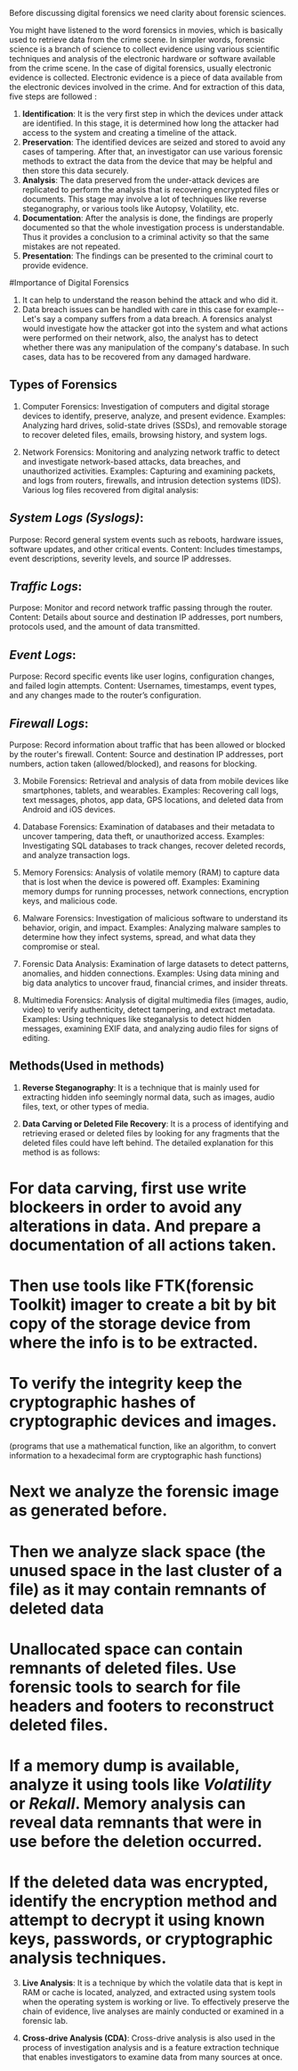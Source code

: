 Before discussing digital forensics we need clarity about forensic sciences.

You might have listened to the word forensics in movies, which is basically used to retrieve data from the crime scene.
In simpler words, forensic science is a branch of science to collect evidence using various scientific techniques and analysis of the electronic hardware or software available from the crime scene.
In the case of digital forensics, usually electronic evidence is collected. Electronic evidence is a piece of data available from the electronic devices involved in the crime. And for extraction of this data, five steps are followed :
1. **Identification**: It is the very first step in which the devices under attack are identified. In this stage, it is determined how long the attacker had access to the system and creating a timeline of the attack. 
2. **Preservation**: The identified devices are seized and stored to avoid any cases of tampering. After that, an investigator can use various forensic methods to extract the data from the device that may be helpful and then store this data securely.
3. **Analysis**:  The data preserved from the under-attack devices are replicated to perform the analysis that is recovering encrypted files or documents. This stage may involve a lot of techniques like reverse steganography, or various tools like Autopsy, Volatility, etc.
4. **Documentation**: After the analysis is done, the findings are properly documented so that the whole investigation process is understandable. Thus it provides a conclusion to a criminal activity so that the same mistakes are not repeated.
5. **Presentation**: The findings can be presented to the criminal court to provide evidence.

#Importance of Digital Forensics
1. It can help to understand the reason behind the attack and who did it.
2. Data breach issues can be handled with care in this case
for example--
Let's say a company suffers from a data breach. A forensics analyst would investigate how the attacker got into the system and what actions were performed on their network, also, the analyst has to detect whether there was any manipulation of the company's database. In such cases, data has to be recovered from any damaged hardware.

## Types of Forensics ##
1. Computer Forensics: Investigation of computers and digital storage devices to identify, preserve, analyze, and present evidence.
Examples: Analyzing hard drives, solid-state drives (SSDs), and removable storage to recover deleted files, emails, browsing history, and system logs.

2. Network Forensics: Monitoring and analyzing network traffic to detect and investigate network-based attacks, data breaches, and unauthorized activities.
Examples: Capturing and examining packets, and logs from routers, firewalls, and intrusion detection systems (IDS).
Various log files recovered from digital analysis:
## *System Logs (Syslogs)*:
Purpose: Record general system events such as reboots, hardware issues, software updates, and other critical events.
Content: Includes timestamps, event descriptions, severity levels, and source IP addresses.

## *Traffic Logs*:
Purpose: Monitor and record network traffic passing through the router.
Content: Details about source and destination IP addresses, port numbers, protocols used, and the amount of data transmitted.

## *Event Logs*:
Purpose: Record specific events like user logins, configuration changes, and failed login attempts.
Content: Usernames, timestamps, event types, and any changes made to the router’s configuration.

## *Firewall Logs*:
Purpose: Record information about traffic that has been allowed or blocked by the router's firewall.
Content: Source and destination IP addresses, port numbers, action taken (allowed/blocked), and reasons for blocking.

3. Mobile Forensics: Retrieval and analysis of data from mobile devices like smartphones, tablets, and wearables.
Examples: Recovering call logs, text messages, photos, app data, GPS locations, and deleted data from Android and iOS devices.

4. Database Forensics: Examination of databases and their metadata to uncover tampering, data theft, or unauthorized access.
Examples: Investigating SQL databases to track changes, recover deleted records, and analyze transaction logs.

5. Memory Forensics: Analysis of volatile memory (RAM) to capture data that is lost when the device is powered off.
Examples: Examining memory dumps for running processes, network connections, encryption keys, and malicious code.

6. Malware Forensics: Investigation of malicious software to understand its behavior, origin, and impact.
Examples: Analyzing malware samples to determine how they infect systems, spread, and what data they compromise or steal.

7. Forensic Data Analysis: Examination of large datasets to detect patterns, anomalies, and hidden connections.
Examples: Using data mining and big data analytics to uncover fraud, financial crimes, and insider threats.

8. Multimedia Forensics:  Analysis of digital multimedia files (images, audio, video) to verify authenticity, detect tampering, and extract metadata.
Examples: Using techniques like steganalysis to detect hidden messages, examining EXIF data, and analyzing audio files for signs of editing.


## Methods(Used in methods)

1. **Reverse Steganography**: It is a technique that is mainly used for extracting hidden info seemingly normal data, such as images, audio files, text, or other types of media.

2. **Data Carving or Deleted File Recovery**: It is a process of identifying and retrieving erased or deleted files by looking for any fragments that the deleted files could have left behind. The detailed explanation for this method is as follows:
# For data carving, first use write blockeers in order to avoid any alterations in data. And prepare a documentation of all actions taken.

# Then use tools like FTK(forensic Toolkit) imager to create a bit by bit copy of the storage device from where the info is to be extracted.

# To verify the integrity keep the cryptographic hashes of cryptographic devices and images. 
(programs that use a mathematical function, like an algorithm, to convert information to a hexadecimal form are cryptographic hash functions)  

# Next we analyze the forensic image as generated before.

# Then we analyze slack space (the unused space in the last cluster of a file) as it may contain remnants of deleted data

# Unallocated space can contain remnants of deleted files. Use forensic tools to search for file headers and footers to reconstruct deleted files.

# If a memory dump is available, analyze it using tools like *Volatility* or *Rekall*. Memory analysis can reveal data remnants that were in use before the deletion occurred.

# If the deleted data was encrypted, identify the encryption method and attempt to decrypt it using known keys, passwords, or cryptographic analysis techniques.

3. **Live Analysis**: It is a technique by which the volatile data that is kept in RAM or cache is located, analyzed, and extracted using system tools when the operating system is working or live. To effectively preserve the chain of evidence, live analyses are mainly conducted or examined in a forensic lab.

4. **Cross-drive Analysis (CDA)**: Cross-drive analysis is also used in the process of investigation analysis and is a feature extraction technique that enables investigators to examine data from many sources at once.


